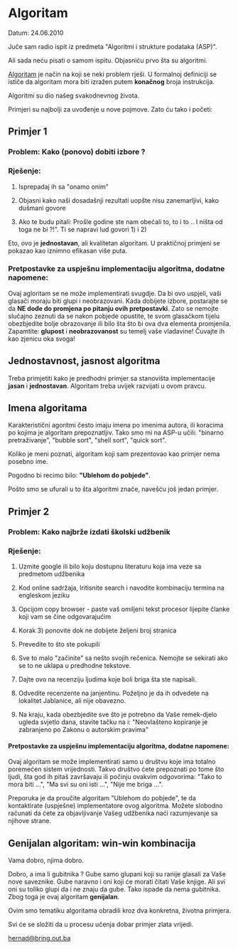 # Algoritam

Datum: 24.06.2010

Juče sam radio ispit iz predmeta "Algoritmi i strukture podataka (ASP)".

Ali sada neću pisati o samom ispitu. Objasniću prvo šta su algoritmi.


[Algoritam](http://en.wikipedia.org/wiki/Algorithm) je način na koji se neki problem rješi. U formalnoj definiciji se ističe da algoritam mora biti izražen putem **konačnog** broja instrukcija.

Algoritmi su dio našeg svakodnevnog života. 

Primjeri su najbolji za uvođenje u nove pojmove. Zato ću tako i početi:

## Primjer 1

### Problem: Kako (ponovo) dobiti izbore ?

### Rješenje:

1) Isprepadaj ih sa "onamo onim"

2) Objasni kako naši dosadašnji rezultati uopšte nisu zanemarljivi, kako dušmani govore

3) Ako te budu pitali: Prošle godine ste nam obećali to, to i to .. I ništa od toga ne bi ?!". Ti se napravi lud govori 1) i 2)

Eto, ovo je **jednostavan**, ali kvalitetan algoritam. U praktičnoj primjeni se pokazao kao iznimno efikasan više puta.

### Pretpostavke za uspješnu implementaciju algoritma, dodatne napomene:

Ovaj agloritam se ne može implementirati svugdje. Da bi ovo uspjeli, vaši glasači moraju biti glupi i neobrazovani. 
Kada dobijete izbore, postarajte se da **NE dođe do promjena po pitanju ovih pretpostavki**. 
Zato se nemojte slučajno zeznuti da se nakon pobjede opustite, te svom glasačkom tijelu obezbjedite bolje obrazovanje ili bilo šta što bi ova dva elementa promjenila. 
Zapamtite: **glupost** i **neobrazovanost** su temelj vaše vladavine! Čuvajte ih kao zjenicu oka svoga!

## Jednostavnost, jasnost algoritma

Treba primjetiti kako je predhodni primjer sa stanovišta implementacije **jasan** i **jednostavan**. Algoritam treba uvijek razvijati u ovom pravcu. 

## Imena algoritama

Karakteristični agoritmi često imaju imena po imenima autora, ili koracima po kojima je algoritam prepoznatljiv. Tako smo mi na ASP-u učili: "binarno pretraživanje", "bubble sort", "shell sort", "quick sort".

Koliko je meni poznati, algoritam koji sam prezentovao kao primjer nema posebno ime.

Pogodno bi recimo bilo: **"Ublehom do pobjede"**. 

Pošto smo se ufurali u to šta algoritmi znače, navešću još jedan primjer.

## Primjer 2

### Problem: Kako najbrže izdati školski udžbenik 


### Rješenje: 

1) Uzmite google ili bilo koju dostupnu literaturu koja ima veze sa predmetom udžbenika 

2) Kod online sadržaja, lritisnite search i navodite kombinaciju termina na engleskom jeziku

3) Opcijom copy browser - paste vaš omiljeni tekst procesor lijepite članke koji vam se čine odgovarajućim

4) Korak 3) ponovite dok ne dobijete željeni broj stranica

5) Prevedite to što ste pokupili

6) Sve to malo "začinite" sa nešto svojih rečenica. Nemojte se sekirati ako se to ne uklapa u predhodne tekstove.

7) Dajte ovo na recenziju ljudima koje boli briga šta ste napisali.

8) Odvedite recenzente na janjentinu. Poželjno je da ih odvedete na lokalitet Jablanice, ali nije obavezno.  

9) Na kraju, kada obezbjedite sve što je potrebno da Vaše remek-djelo ugleda svjetlo dana,  stavite tačku na i: "Neovlašteno kopiranje je zabranjeno po Zakonu o autorskim pravima"


#### Pretpostavke za uspješnu implementaciju algoritma, dodatne napomene:

Ovaj algoritam se može implementirati samo u društvu koje ima totalno poremećen sistem vrijednosti. Takvo društvo ćete prepoznati po tome što ljudi, šta god ih pitaš završavaju ili počinju ovakvim odgovorima: "Tako to mora biti ...", "Ma svi su oni isti ...", "Nije me briga ...". 

Preporuka je da proučite algoritam "Ublehom do pobjede", te da kontaktirate (uspješne) implementatore ovog algoritma. 
Možete slobodno računati da ćete za objavljivanje Vašeg udžbenika naći razumjevanje sa njihove strane. 

## Genijalan algoritam: win-win kombinacija

Vama dobro, njima dobro.  

Dobro, a ima li gubitnika ? Gube samo glupani koji su ranije glasali za Vaše nove saveznike. Gube naravno i oni koji će morati čitati Vaše knjige. Ali svi oni su toliko glupi da i ne znaju da gube. Tako ispade da nema gubitnika. Zbog toga je ovaj algoritam **genijalan**.

Ovim smo tematiku algoritama obradili kroz dva konkretna, životna primjera.

Svi će se složiti da u procesu učenja dobar primjer zlata vrijedi.


hernad@bring.out.ba


